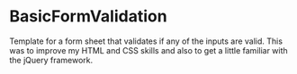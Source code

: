 # BasicFormValidation

Template for a form sheet that validates if any of the inputs are valid. This was to improve my HTML and CSS skills and also to get a little familiar with the jQuery framework.
